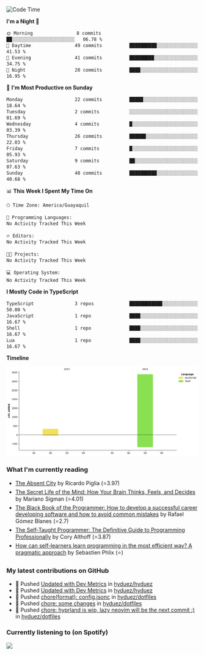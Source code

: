 <!--START_SECTION:waka-->
![Code Time](http://img.shields.io/badge/Code%20Time-237%20hrs%2043%20mins-blue)

**I'm a Night 🦉** 

```text
🌞 Morning                8 commits           ██░░░░░░░░░░░░░░░░░░░░░░░   06.78 % 
🌆 Daytime                49 commits          ██████████░░░░░░░░░░░░░░░   41.53 % 
🌃 Evening                41 commits          █████████░░░░░░░░░░░░░░░░   34.75 % 
🌙 Night                  20 commits          ████░░░░░░░░░░░░░░░░░░░░░   16.95 % 
```
📅 **I'm Most Productive on Sunday** 

```text
Monday                   22 commits          █████░░░░░░░░░░░░░░░░░░░░   18.64 % 
Tuesday                  2 commits           ░░░░░░░░░░░░░░░░░░░░░░░░░   01.69 % 
Wednesday                4 commits           █░░░░░░░░░░░░░░░░░░░░░░░░   03.39 % 
Thursday                 26 commits          ██████░░░░░░░░░░░░░░░░░░░   22.03 % 
Friday                   7 commits           █░░░░░░░░░░░░░░░░░░░░░░░░   05.93 % 
Saturday                 9 commits           ██░░░░░░░░░░░░░░░░░░░░░░░   07.63 % 
Sunday                   48 commits          ██████████░░░░░░░░░░░░░░░   40.68 % 
```


📊 **This Week I Spent My Time On** 

```text
🕑︎ Time Zone: America/Guayaquil

💬 Programming Languages: 
No Activity Tracked This Week

🔥 Editors: 
No Activity Tracked This Week

🐱‍💻 Projects: 
No Activity Tracked This Week

💻 Operating System: 
No Activity Tracked This Week
```

**I Mostly Code in TypeScript** 

```text
TypeScript               3 repos             ████████████░░░░░░░░░░░░░   50.00 % 
JavaScript               1 repo              ████░░░░░░░░░░░░░░░░░░░░░   16.67 % 
Shell                    1 repo              ████░░░░░░░░░░░░░░░░░░░░░   16.67 % 
Lua                      1 repo              ████░░░░░░░░░░░░░░░░░░░░░   16.67 % 
```



**Timeline**

![Lines of Code chart](https://raw.githubusercontent.com/hyduez/hyduez/master/assets/bar_graph.png)


<!--END_SECTION:waka-->

### What I'm currently reading
<!-- GOODREADS-LIST:START -->
- [The Absent City](https://www.goodreads.com/review/show/6830799490?utm_medium=api&utm_source=rss) by Ricardo Piglia (⭐️3.97)
- [The Secret Life of the Mind: How Your Brain Thinks, Feels, and Decides](https://www.goodreads.com/review/show/6830795622?utm_medium=api&utm_source=rss) by Mariano Sigman (⭐️4.01)
- [The Black Book of the Programmer: How to develop a successful career developing software and how to avoid common mistakes](https://www.goodreads.com/review/show/6830792107?utm_medium=api&utm_source=rss) by Rafael Gómez Blanes (⭐️2.7)
- [The Self-Taught Programmer: The Definitive Guide to Programming Professionally](https://www.goodreads.com/review/show/6830355685?utm_medium=api&utm_source=rss) by Cory  Althoff (⭐️3.87)
- [How can self-learners learn programming in the most efficient way? A pragmatic approach](https://www.goodreads.com/review/show/6830353251?utm_medium=api&utm_source=rss) by Sebastien Phlix (⭐️)
<!-- GOODREADS-LIST:END -->

### My latest contributions on GitHub
<!--START_SECTION:activity-->
- 🍤 Pushed [Updated with Dev Metrics](https://github.com/hyduez/hyduez/commit/5e1359b31fede748af6ca2bcc095bc892b71778c) in [hyduez/hyduez](https://github.com/hyduez/hyduez)
- 🍤 Pushed [Updated with Dev Metrics](https://github.com/hyduez/hyduez/commit/b57624681cc2e9baf0e397b55503f7b425c441a7) in [hyduez/hyduez](https://github.com/hyduez/hyduez)
- 🍤 Pushed [chore(format): config.jsonc](https://github.com/hyduez/dotfiles/commit/b466c3e9e31406596e8e0019578f7e1ae11ac635) in [hyduez/dotfiles](https://github.com/hyduez/dotfiles)
- 🍤 Pushed [chore: some changes](https://github.com/hyduez/dotfiles/commit/9d1e3a026e27209f03941ae6bb187fc4b157c602) in [hyduez/dotfiles](https://github.com/hyduez/dotfiles)
- 🍤 Pushed [chore: hyprland is wip, lazy neovim will be the next commit :)](https://github.com/hyduez/dotfiles/commit/c54274645c6f0c6d7b2f96bb44382f136179b132) in [hyduez/dotfiles](https://github.com/hyduez/dotfiles)
<!--END_SECTION:activity-->

### Currently listening to (on Spotify)
<img src="https://spotify-hyduez.vercel.app/api/spotify" width="400em">
